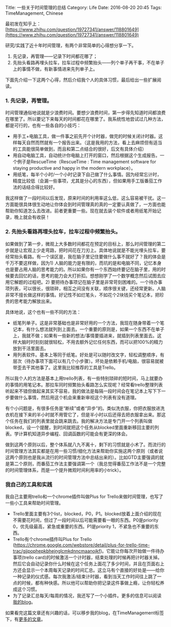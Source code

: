 Title: 一些关于时间管理的总结
Category: Life
Date: 2016-08-20 20:45
Tags: TimeManagement, Chinese

最初发在知乎上：[https://www.zhihu.com/question/19727341/answer/118801649](https://www.zhihu.com/question/19727341/answer/118801649)

研究/实践了近十年时间管理，有两个非常简单的心得想分享一下。

1. 先记录，再管理——记录下时间都花哪了；
2. 先抬头看路再埋头拉车，拉车过程中频繁抬头——列个单子再干事，不在单子上的事情不做，有新事情进来先列单子上。

下面先介绍一下这两个心得，然后介绍我个人的具体习惯，最后给出一些扩展阅读。

### 1. 先记录，再管理。

时间管理通俗地说就是少浪费时间。要想少浪费时间，第一步得先知道时间都浪费在哪里了。所以要记下来每天的时间都花在哪里了。我系统性地尝试过几种方法，都是可行的，也有一些各自的小技巧：

* 用手工+电脑工具，做一件事之前先开个计时器，做完的时候关闭计时器。这样每天自然而然就有一个报告出来。（这是我用的方法，看上去麻烦但有适当的工具能很简单做到，而且和第二点结合的很好，后文有具体介绍）
* 用自动电脑工具，自动统计你电脑上打开的窗口，然后根据这个生成报告。一个例子是RescueTime（RescueTime : Time management software for staying productive and happy in the modern workplace）。
* 用纸笔，每半个小时/一个小时记录下自己做了什么事情。因为经常忘计时，精度比较低（会漏一些事项，尤其是分心的东西），但如果用手工版番茄工作法的话结合得比较好。

我这样做了一段时间以后发现，原来时间的利用率这么低，这么容易被干扰。这一方面能很具体很生动地让你体会到时间管理真的真的一定要认真做了，一方面也能帮助你知道怎么去改进。前者更重要一些。现在就去装个软件或者用纸笔开始记录，晚上就会有收获！

### 2. 先抬头看路再埋头拉车，拉车过程中频繁抬头。

如果做到了第一步，微观上大多数时间都花在预定的目标上，那么时间管理的第二步就是让宏观上少走弯路，把时间花在刀刃上。具体地说就是不能光埋头拉车，要经常抬头看路。有一个误区是，我在脑子里记住要做什么事不就好了？我的体会是千万不要这样做，因为1) 人脑的能力是有限的，而坑的是和电脑不同，记忆本身也是要占用人脑的思考能力的。所以如果你有一个东西始终要记在脑子里，用的时候要去回忆的话，思考的能力会大打折扣。想想刚学了一个数学概念然后试图去应用它解题的过程吧。2) 要把待办事项记在脑子里是非常苛刻困难的。一个待办事项列表，可以很长，很琐碎，相互之间没有关联，顺序很关键，还经常更新。人脑非常不擅长做这样的事情。好记性不如烂笔头，不如花个2块钱买个笔记本，把珍贵的思考能力解放出来。

具体地说，这个也有一些不同的方法：

* 纸笔列单子。这是非常基础也是非常好用的一个方法，我现在随身带着一个笔记本，有什么想法就列到上面去。一个重要的原则是，如果一个东西不在单子上，我就不做；如果有一些新的想法/事情要插进来，就插到列表里面去。这样大脑时时刻刻就很轻松，不用去额外记忆任何东西，而可以把100%的精力放到干活里面去。
* 用列表软件。基本上等同于纸笔。好处是可以随时改文字，轻松调整顺序，有层次（待办事项下面可以有几个小步骤）。坏处是依赖手机/电脑，很容易就被带歪去干其他事了。这里我比较推荐的工具是Trello。

所以我个人的方法是基本上用trello列表，有一些特别琐碎的短时间，马上就要办的事情的用笔记本。那拉车同时频繁抬头看路怎么实现呢？经常看trello整理列表听起来不错但做起来其实不容易，我的做法是每隔一段时间会在笔记本上写下下一步要做什么事情，然后用这个机会来重新审视这个列表有没有道理。

有个小问题是，有很多任务是“断续”或者“异步”的。类似洗衣服，你把衣服放进洗衣机在接下来的半小时就不用管它了，但是半小时以后还得去把衣服拿出来。那这个任务在我们的列表里就会跳来跳去。我的解决方法是专门开一个列表叫做blocked，设一个提醒，到时间就把这个任务从blocked里面重新移回主要的列表。学计算机知道异步编程、回调函数的可能会有更深的体会。

做到这两个原则以后，整个体系就八九不离十，剩下的习惯就是小术了。而流行的时间管理方法其实都是在用一些习惯/细化方法来帮助你实施这两个原则（或者说这两个原则也是我从流行的时间管理方法中总结出来的）。比如GTD主要强调的就是第二个原则，而番茄工作法主要强调第一个（我总觉得番茄工作法不是一个完整的时间管理体系，而是一个提升微观时间利用率的小trick）。

### 我自己的工具和实践

我自己主要用trello和一个chrome插件叫做Plus for Trello来做时间管理，也写了一些小工具来帮助时间管理。

* Trello里面主要有3个list，blocked，P0，P1。blocked放着上面介绍的现在不需要花时间，但过了一段时间以后可能需要看一眼的东西。P0是priority 0，优先级最高，紧急或重要的东西。P1是priority 1，不紧急也不重要的东西。
* Trello有个chrome插件叫Plus for Trello (https://chrome.google.com/webstore/detail/plus-for-trello-time-trac/gjjpophepkbhejnglcmkdnncmaanojkf)。它能让你每次开始做一件待办事项(trello card)的时候激活一个计时器，结束处理的时候再把计时器关掉。然后它会自动记录你什么时候在这个任务上面花了多少时间，并且在页面右上方还会显示一个本周每天记录的时间汇总。这立马有个直接的好处是——给你一种记录的仪式感。每次我激活/结束计时器，看到当天工作时间往上跳了一点的时候，都有种快感。所以他可以帮助你把记录这件事做上瘾，让你轻松养成这个习惯。
* 为了记录汇总每天/每周的情况，我还写了一个小插件。更多的信息可以阅读[我的blog](http://grapeot.me/more-tips-about-time-management.html)。

如果看完这篇文章还有兴趣的话，可以移步我的blog，在TimeManagement标签下，有[更多的文章](http://grapeot.me/tag/timemanagement.html)。
